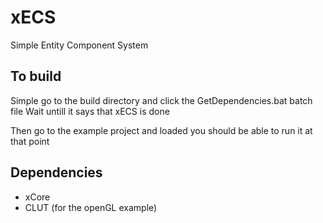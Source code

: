 # xECS
Simple Entity Component System

## To build
Simple go to the build directory and click the GetDependencies.bat batch file
Wait untill it says that xECS is done

Then go to the example project and loaded you should be able to run it at that point


## Dependencies
- xCore
- CLUT (for the openGL example)

